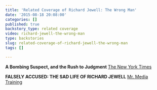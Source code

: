 ```yaml
---
title: 'Related Coverage of Richard Jewell: The Wrong Man'
date: '2015-08-18 20:08:00'
categories: []
published: true
backstory_type: related coverage
video: richard-jewell-the-wrong-man
type: backstories
slug: related-coverage-of-richard-jewell-the-wrong-man
tags: []

---
```

**A Bombing Suspect, and the Rush to Judgment**
[The New York Times](http://www.nytimes.com/2013/10/07/booming/a-bombing-suspect-and-the-rush-to-judgment.html?ref=booming&_r=0)

**FALSELY ACCUSED: THE SAD LIFE OF RICHARD JEWELL**
[Mr. Media Training](http://www.mrmediatraining.com/2013/10/07/falsely-accused-the-sad-life-of-richard-jewell/)

